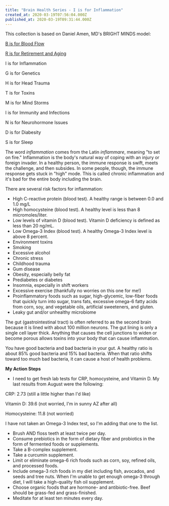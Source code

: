```yaml
---
title: "Brain Health Series - I is for Inflammation"
created_at: 2020-03-19T07:56:04.000Z
published_at: 2020-03-19T09:31:44.000Z
---
```

This collection is based on Daniel Amen, MD's BRIGHT MINDS model:

[B is for Blood Flow](https://cowriters.app/words/brain-health-series-b-is-for-bloodflow-378635e65aaed056a7)

[R is for Retirement and Aging](https://cowriters.app/words/brain-health-series-r-is-for-retirement-and-aging-380415e6c2d4b04106)

I is for Inflammation

G is for Genetics

H is for Head Trauma

T is for Toxins

M is for Mind Storms

I is for Immunity and Infections

N is for Neurohormone Issues

D is for Diabesity

S is for Sleep

The word _inflammation_ comes from the Latin _inflammare_, meaning "to set on fire." Inflammation is the body's natural way of coping with an injury or foreign invader. In a healthy person, the immune response is swift, meets the challenge, and then subsides. In some people, though, the immune response gets stuck in "high" mode. This is called chronic inflammation and it's bad for the entire body including the brain.

There are several risk factors for inflammation:

*   High C-reactive protein (blood test). A healthy range is between 0.0 and 1.0 mg/L
*   High homocysteine (blood test). A healthy level is less than 8 micromoles/liter.
*   Low levels of vitamin D (blood test). Vitamin D deficiency is defined as less than 20 ng/mL.
*   Low Omega-3 Index (blood test). A healthy Omega-3 Index level is above 8 percent.
*   Environment toxins
*   Smoking
*   Excessive alcohol
*   Chronic stress
*   Childhood trauma
*   Gum disease
*   Obesity, especially belly fat
*   Prediabetes or diabetes
*   Insomnia, especially in shift workers
*   Excessive exercise (thankfully no worries on this one for me!)
*   Proinflammatory foods such as sugar, high-glycemic, low-fiber foods that quickly turn into sugar, trans fats, excessive omega-6 fatty acids from corn, soy, and vegetable oils, artificial sweeteners, and gluten.
*   Leaky gut and/or unhealthy microbiome

The gut (gastrointestinal tract) is often referred to as the second brain because it is lined with about 100 million neurons. The gut lining is only a single cell layer thick. Anything that causes the cell junctions to widen or become porous allows toxins into your body that can cause inflammation.

You have good bacteria and bad bacteria in your gut. A healthy ratio is about 85% good bacteria and 15% bad bacteria. When that ratio shifts toward too much bad bacteria, it can cause a host of health problems. 

**My Action Steps**

*   I need to get fresh lab tests for CRP, homocysteine, and Vitamin D. My last results from August were the following:

CRP: 2.73 (still a little higher than I'd like)

Vitamin D: 39.6 (not worried, I'm in sunny AZ after all)

Homocysteine: 11.8 (not worried)

I have not taken an Omega-3 Index test, so I'm adding that one to the list.

*   Brush AND floss teeth at least twice per day.
*   Consume prebiotics in the form of dietary fiber and probiotics in the form of fermented foods or supplements.
*   Take a B-complex supplement.
*   Take a curcumin supplement.
*   Limit or eliminate omega-6 rich foods such as corn, soy, refined oils, and processed foods.
*   Include omega-3 rich foods in my diet including fish, avocados, and seeds and tree nuts. When I'm unable to get enough omega-3 through diet, I will take a high-quality fish oil supplement.
*   Choose organic foods that are hormone- and antibiotic-free. Beef should be grass-fed and grass-finished. 
*   Meditate for at least ten minutes every day.
